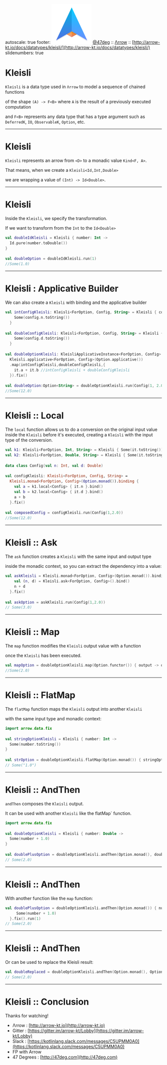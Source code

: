 autoscale: true
footer: ![Arrow](arrow-brand-128x128.png) [@47deg](https://twitter.com/47deg) :: [Λrrow](http://arrow-kt.io) :: [http://arrow-kt.io/docs/datatypes/kleisli/](http://arrow-kt.io/docs/datatypes/kleisli/)
slidenumbers: true

# Kleisli 

`Kleisli` is a data type used in `Λrrow` to model a sequence of chained functions 

of the shape `(A) -> F<B>` where `A` is the result of a previously executed computation 

and `F<B>` represents any data type that has a type argument such as `DeferredK`, `IO`, `ObservableK`, `Option`, etc.

---

# Kleisli

`Kleisli` represents an arrow from `<D>` to a monadic value `Kind<F, A>`.

That means, when we create a `Kleisli<Id,Int,Double>`

we are wrapping a value of `(Int) -> Id<Double>`.

---

# Kleisli

Inside the `Kleisli`, we specify the transformation.

If we want to transform from the `Int` to the `Id<Double>`

```kotlin
val doubleIdKleisli = Kleisli { number: Int ->
  Id.pure(number.toDouble())
}

val doubleOption = doubleIdKleisli.run(1)
//Some(1.0)
```

---

# Kleisli : Applicative Builder

We can also create a `Kleisli` with binding and the applicative builder

```kotlin
val intConfigKleisli: Kleisli<ForOption, Config, String> = Kleisli { config: Config -> 
    Some(config.n.toString()) 
  }
  
val doubleConfigKleisli: Kleisli<ForOption, Config, String> = Kleisli { config: Config -> 
    Some(config.d.toString()) 
  }

val doubleOptionKleisli: KleisliApplicativeInstance<ForOption, Config> = 
  Kleisli.applicative<ForOption, Config>(Option.applicative())
  .map(intConfigKleisli,doubleConfigKleisli,{
    it.a + it.b //intConfigKleisli + doubleConfigKleisli 
  }).fix()

val doubleOption:Option<String> = doubleOptionKleisli.run(Config(1, 2.0))
//Some(12.0)
```

---

# Kleisli :: Local

The `local` function allows us to do a conversion on the original input value inside the `Kleisli` before it's executed, 
creating a `Kleisli` with the input type of the conversion.

```kotlin
val k1: Kleisli<ForOption, Int, String> = Kleisli { Some(it.toString()) }
val k2: Kleisli<ForOption, Double, String> = Kleisli { Some(it.toString()) }

data class Config(val n: Int, val d: Double)

val configKleisli: Kleisli<ForOption, Config, String> =
  Kleisli.monad<ForOption, Config>(Option.monad()).binding {
    val a = k1.local<Config> { it.n }.bind()
    val b = k2.local<Config> { it.d }.bind()
    a + b
  }.fix()
  
val composedConfig = configKleisli.run(Config(1,2.0))
//Some(12.0)
```

---

# Kleisli :: Ask

The `ask` function creates a `Kleisli` with the same input and output type 

inside the monadic context, so you can extract the dependency into a value:

```kotlin
val askKleisli = Kleisli.monad<ForOption, Config>(Option.monad()).binding {
    val (n, d) = Kleisli.ask<ForOption, Config>().bind()
    n + d
  }.fix()

val askOption = askKleisli.run(Config(1,2.0))
// Some(3.0)
```

---

# Kleisli :: Map

The `map` function modifies the `Kleisli` output value with a function

once the `Kleisli` has been executed.

```kotlin
val mapOption = doubleOptionKleisli.map(Option.functor()) { output -> output + 1.0 }.fix().run(1)
//Some(2.0)
```

---

# Kleisli :: FlatMap

The `flatMap` function maps the `Kleisli` output into another `Kleisli`
 
with the same input type and monadic context:

```kotlin
import arrow.data.fix

val stringOptionKleisli = Kleisli { number: Int ->
  Some(number.toString())
}
  
val strOption = doubleOptionKleisli.flatMap(Option.monad()) { stringOptionKleisli }.fix().run(1)
// Some("1.0")
```

---

# Kleisli :: AndThen

`andThen` composes the `Kleisli` output.

It can be used with another `Kleisli` like the flatMap` function.

```kotlin
import arrow.data.fix

val doubleOptionKleisli = Kleisli { number: Double ->
  Some(number + 1.0)
}
  
val doublePlusOption = doubleOptionKleisli.andThen(Option.monad(), doubleOptionKleisli).fix().run(1)
// Some(2.0)
```

---

# Kleisli :: AndThen

With another function like the `map` function:

```kotlin
val doublePlusOption = doubleOptionKleisli.andThen(Option.monad()) { number: Double ->
     Some(number + 1.0)
  }.fix().run(1)
// Some(2.0)
```

---

# Kleisli :: AndThen

Or can be used to replace the Kleisli result:

```kotlin
val doubleReplaced = doubleOptionKleisli.andThen(Option.monad(), Option(2.0)).fix().run(1)
// Some(2.0)
```

---

# Kleisli :: Conclusion

Thanks for watching!

- Λrrow : [http://arrow-kt.io](http://arrow-kt.io)
- Gitter : [https://gitter.im/arrow-kt/Lobby](https://gitter.im/arrow-kt/Lobby)
- Slack : [https://kotlinlang.slack.com/messages/C5UPMM0A0](https://kotlinlang.slack.com/messages/C5UPMM0A0)
- FP with Arrow 
- 47 Degrees : [http://47deg.com](http://47deg.com)
